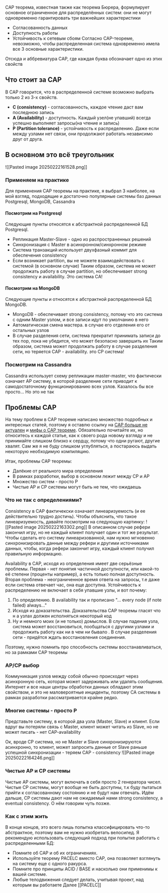 CAP теорема, известная также как теорема Бюрера, формулирует основное ограниченное для распределённых систем:  они не могут одновременно гарантировать три важнейших характеристики
* Согласованность данных 
* Доступность работы
* Устойчивость к сетевым сбоям
Согласно CAP-теореме, невозможно, чтобы распределенная система одновременно имела все 3 основные характеристики. 

Отсюда и аббревиатура CAP, где каждая буква обозначает одно из этих свойств
##  Что стоит за CAP
В CAP говорится, что в распределенной системе возможно выбрать только 2 из 3-х свойств. 
* **C (consistency)** - согласованность, каждое чтение даст вам последнюю запись 
* **A (Availability)** - доступность. Каждый узел(не упавший) всегда успешно выполняет запросы(на чтение и запись)
* **P (Partition tolerance)** - устойчивость к распределению. Даже если между узлами нет связи, они продолжают работать независимо друг от друга. 
## В основном это всё треугольник
![[Pasted image 20250222161528.png]]
### Применяем на практике 
Для применения CAP теоремы на практике, я выбрал 3 наиболее, на мой взгляд, подходящие и достаточно популярные системы баз данных Postgresql, MongoDB, Cassandra
#### Посмотрим на Postgresql
Следующие пункты относятся к абстрактной распределенной БД Postgresql. 
* Репликация Master-Slave - одно из распространенных решений
* Синхронизация с Master в асинхронном/синхронном режиме
* Система транзакций использует двухфазный коммит для обеспечения consistency 
* Если возникает partition, вы не можете взаимодействовать с системой (в основном случае)
Таким образом, система не может продолжать работу в случае partition, но обеспечивает strong consistency и availability. Это система СA! 
#### Посмотрим на MongoDB
Следующие пункты и относятся к абстрактной распределенной БД MongoDB.
* MongoDB  - обеспечивает strong consistency, потому что это система с одним Master узлом, и все записи идут по умолчанию в него 
* Автоматическая смена мастера. в случае его отделения его от остальных узлов
* В случае разделения сети, система прекратит принимать записи до тех пор, пока не убедится, что может безопасно завершить их
Таким образом, система может продолжать работу в случае разделения сети, но теряется CAP - availability. это CP система! 
### Посмотрим на Cassandra 
Cassandra использует схему репликации master-master, что фактически означает AP систему, в которой разделение сети приводит к самодостаточному функционированию всех узлов. Казалось бы все просто... Но это не так

## Проблемы CAP 
На тему проблем в CAP теореме написано множество подробных и интересных статей, поэтому я оставлю ссылку на [CAP больше не актуален](https://habrahabr.ru/post/258145/) и [мифы о CAP теореме](https://habrahabr.ru/post/322276/). Обязательно почитайте их, но относитесь к каждой статье, как к своего рода новому взгляду и не принимайте слишком близко к сердцу, потому что одни ругают, другие хвалят. Сам же я не буду слишком углубляться, а постараюсь выдать некоторую необходимую компиляцию.  
  
Итак, проблемы CAP теоремы:
* Далёкие от реального мира определения 
* В рамках разработки, выбор в основном лежит между CP и AP
* Множество систем - просто P 
* Чистые AP и CP системы могут быть не тем, что ожидаешь 
### Что не так с определениями? 
Consistency в CAP фактичекски означает линеаризуемость (и ее действительно трудно достичь). 
Чтобы объяснить, что такое линеаризуемость, давайте посмотрим на следующую картинку: ![[Pasted image 20250222163302.png]]
В описанном случае рефери закончил игру, но не каждый клиент получает один и тот же результат. Чтобы сделать его систему линеаризованной, нам нужно мгновенно синхронизировать данные между рефери и другими источниками данных, чтобы, когда рефери закончит игру, каждый клиент получил правильную информацию. 

Availability в CAP, исходя из определения имеет две серьёзные проблемы. Первая - нет понятия частичной доступности, или какой-то её степени (проценты например), а есть только полная доступность. Вторая проблема - неограниченное время ответа на запросы, т.е даже если система отвечает час, она еще доступна. 
Устойчивость к распределению не включает в себя упавшие узлы, и вот почему:

1. По определению. В availability так и прописано "... every node (if note failed) always..."
2. Исходя из доказательства. Доказательства CAP теоремы гласят что н а узлах должен исполняться некоторый код 
3. Ну и немного моих (и не только) домыслов. В случае падения узла, система может восстановиться, пообщаться с другими узлами и продолжить работу как ни в чем ни бывало . В случае разделения сети - придётся ждать восстановления соединения. 

Поэтому, нужно помнить про способность системы восстанавливаться, но за рамками CAP теоремы

### AP/CP выбор 
Коммуникация узлов между собой обычно происходит через асинхронную сеть, которая может задерживать или удалять сообщения. Интернет и все наши центры обработки данных обладают этим свойством, и это не маловероятные инциденты, поэтому CA системы в рамках разработки рассматривается крайне редко.

### Многие системы - просто P 
Представьте систему, в которой два узла (Master, Slave) и клиент. Если вдруг вы потеряли связь с Master, клиент может читать из Slave, но не может писать - нет CAP-availability 

Ок, вроде CP система, но не Master и Slave синхронизируются асинхронно, то клиент, может запросить данные от Slave раньше успешной синхронизации - теряем CAP - consistency 
![[Pasted image 20250222164246.png]]
### Чистые AP и CP системы
Чистые AP системы, могут включать в себя просто 2 генератора чисел. Чистые CP системы, могут вообще не быть доступны, т.к буду пытаться прийти к согласованному состоянию и не будут нам отвечать. Идём дальше, CP системы дают нам не ожидаемый нами strong consistency, а eventual consistency.  О нём говорим чуть позже.

### Как с этим жить
В конце концов, это всего лишь попытка классифицировать что-то абстрактное, поэтому вам не нужно изобретать велосипед. Я рекомендую использовать следующий подход при попытке работать с распределенными БД:
* Помните об CAP и об их ограничениях.
* Используйте теорему PACELC вместо CAP,  она позволяет взглянуть на систему еще с одного ракурса.
* Помните про принципы ACID / BASE и насколько они применимы к вашей системе.
* Любые телодвижения следует делать, учитывая проект, над которым вы работаете
Далее [[PACELC]]
